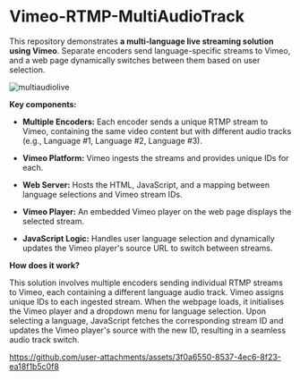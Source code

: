 # Vimeo-RTMP-MultiAudioTrack

This repository demonstrates **a multi-language live streaming solution using Vimeo**. Separate encoders send language-specific streams to Vimeo, and a web page dynamically switches between them based on user selection.


![multiaudiolive](https://github.com/user-attachments/assets/cdd68dab-66ee-4120-be80-60e6bed9e05f)


**Key components:**

- **Multiple Encoders:** Each encoder sends a unique RTMP stream to Vimeo, containing the same video content but with different audio tracks (e.g., Language #1, Language #2, Language #3).

- **Vimeo Platform:** Vimeo ingests the streams and provides unique IDs for each.

- **Web Server:** Hosts the HTML, JavaScript, and a mapping between language selections and Vimeo stream IDs.

- **Vimeo Player:** An embedded Vimeo player on the web page displays the selected stream.

- **JavaScript Logic:** Handles user language selection and dynamically updates the Vimeo player's source URL to switch between streams.



**How does it work?**

This solution involves multiple encoders sending individual RTMP streams to Vimeo, each containing a different language audio track. Vimeo assigns unique IDs to each ingested stream. When the webpage loads, it initialises the Vimeo player and a dropdown menu for language selection. Upon selecting a language, JavaScript fetches the corresponding stream ID and updates the Vimeo player's source with the new ID, resulting in a seamless audio track switch.



https://github.com/user-attachments/assets/3f0a6550-8537-4ec6-8f23-ea18f1b5c0f8

